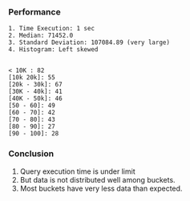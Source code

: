### Performance

    1. Time Execution: 1 sec
    2. Median: 71452.0
    3. Standard Deviation: 107084.89 (very large)
    4. Histogram: Left skewed


    < 10K : 82
	[10k 20k]: 55
	[20k - 30k]: 67
	[30K - 40k]: 41
	[40K - 50k]: 46
	[50 - 60]: 49
	[60 - 70]: 42
	[70 - 80]: 43
	[80 - 90]: 27
	[90 - 100]: 28

### Conclusion
1. Query execution time is under limit
2. But data is not distributed well among buckets.
3. Most buckets have very less data than expected.